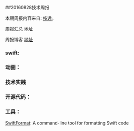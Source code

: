 
##20160828技术周报

本期周报内容来自: [桉远](https://github.com/AnYuan)。

周报汇总 [地址](https://github.com/BaiduHiDeviOS/iOS-Tech-Weekly)

周报博客 [地址](http://baiduhidevios.github.io/)

### swift:




### 动画：

### 技术实践






### 开源代码：




### 工具：

[SwiftFormat](https://github.com/nicklockwood/SwiftFormat): A command-line tool for formatting Swift code
